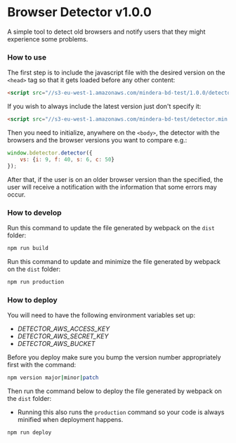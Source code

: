 # Browser Detector v1.0.0
A simple tool to detect old browsers and notify users that they might experience some problems.

### How to use

The first step is to include the javascript file with the desired version on the `<head>` tag so that it gets loaded before any other content:

```html
<script src="//s3-eu-west-1.amazonaws.com/mindera-bd-test/1.0.0/detector.min.js"></script>
```

If you wish to always include the latest version just don't specify it:

```html
<script src="//s3-eu-west-1.amazonaws.com/mindera-bd-test/detector.min.js"></script>
```

Then you need to initialize, anywhere on the `<body>`, the detector with the browsers and the browser versions you want to compare e.g.:

```javascript
window.bdetector.detector({
    vs: {i: 9, f: 40, s: 6, c: 50}
});
```

After that, if the user is on an older browser version than the specified, the user will receive a notification with the information that some errors may occur.


### How to develop
Run this command to update the file generated by webpack on the `dist` folder:

```sh
npm run build
```

Run this command to update and minimize the file generated by webpack on the `dist` folder:

```sh
npm run production
```

### How to deploy
You will need to have the following environment variables set up:

- *DETECTOR_AWS_ACCESS_KEY*
- *DETECTOR_AWS_SECRET_KEY*
- *DETECTOR_AWS_BUCKET*

Before you deploy make sure you bump the version number appropriately first with the command:

```sh
npm version major|minor|patch
```

Then run the command below to deploy the file generated by webpack on the `dist` folder:
- Running this also runs the `production` command so your code is always minified when deployment happens.

```sh
npm run deploy
```